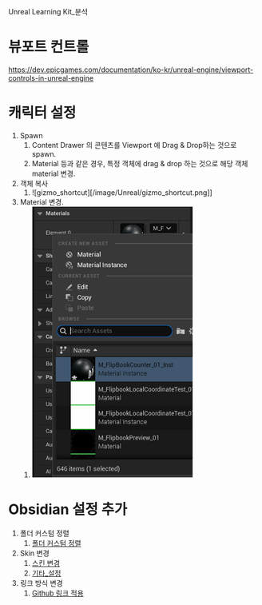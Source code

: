 Unreal Learning Kit_분석

# 뷰포트 컨트롤

https://dev.epicgames.com/documentation/ko-kr/unreal-engine/viewport-controls-in-unreal-engine

# 캐릭터 설정

1. Spawn
	1. Content Drawer 의 콘텐츠를 Viewport 에 Drag & Drop하는 것으로 spawn.
	2. Material 등과 같은 경우, 특정 객체에 drag & drop 하는 것으로 해당 객체 material 변경.
2. 객체 복사
	1. ![gizmo_shortcut][/image/Unreal/gizmo_shortcut.png]]
4. Material 변경.
	1. ![Material 변경](/Image/Unreal/Material_Change.png)

# Obsidian 설정 추가

1. 폴더 커스텀 정렬
	1. [폴더 커스텀 정렬](/Obsidian/폴더_커스텀_정렬.md)
2. Skin 변경
	1. [스킨 변경](/Obsidian/Skin_변경.md)
	2. [기타_설정](/Obsidian/기타_설정.md)
3. 링크 방식 변경
	1. [Github 링크 적용](/Obsidian/Github_웹사이트_상에서_링크.md)


